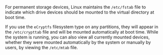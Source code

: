 For permanent storage devices, Linux maintains the `/etc/fstab` file to indicate which drive devices should be mounted to the virtual directory at boot time.

If you use the `eCryptfs` filesystem type on any partitions, they will appear in the `/etc/crypttab` file and will be mounted automatically at boot time. While the system is running, you can also view all currently mounted devices, whether they were mounted automatically by the system or manually by users, by viewing the `/etc/mtab` file.
